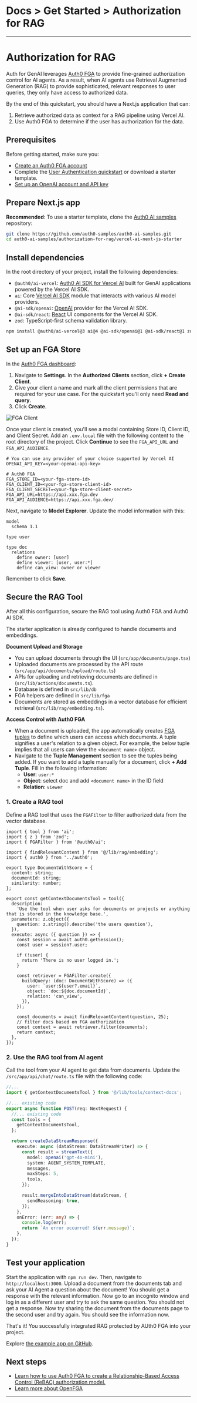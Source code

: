 # Docs > Get Started > Authorization for RAG

---

# Authorization for RAG

Auth for GenAI leverages [Auth0 FGA](https://auth0.com/fine-grained-authorization) to provide fine-grained authorization control for AI agents. As a result, when AI agents use Retrieval Augmented Generation (RAG) to provide sophisticated, relevant responses to user queries, they only have access to authorized data.

By the end of this quickstart, you should have a Next.js application that can:

1. Retrieve authorized data as context for a RAG pipeline using Vercel AI.
2. Use Auth0 FGA to determine if the user has authorization for the data.

## Prerequisites

Before getting started, make sure you:

- [Create an Auth0 FGA account](https://dashboard.fga.dev/)
- Complete the [User Authentication quickstart](https://auth0.com/ai/docs/user-authentication) or download a starter template.
- [Set up an OpenAI account and API key](https://platform.openai.com/)

## Prepare Next.js app

**Recommended**: To use a starter template, clone the [Auth0 AI samples](https://github.com/auth0-samples/auth0-ai-samples) repository:

```bash
git clone https://github.com/auth0-samples/auth0-ai-samples.git
cd auth0-ai-samples/authorization-for-rag/vercel-ai-next-js-starter
```

## Install dependencies

In the root directory of your project, install the following dependencies:

- `@auth0/ai-vercel`: [Auth0 AI SDK for Vercel AI](https://github.com/auth0-lab/auth0-ai-js/tree/main/packages/ai-vercel) built for GenAI applications powered by the Vercel AI SDK.
- `ai`: Core [Vercel AI SDK](https://sdk.vercel.ai/docs) module that interacts with various AI model providers.
- `@ai-sdk/openai`: [OpenAI](https://sdk.vercel.ai/providers/ai-sdk-providers/openai) provider for the Vercel AI SDK.
- `@ai-sdk/react`: [React](https://react.dev/) UI components for the Vercel AI SDK.
- `zod`: TypeScript-first schema validation library.

```bash
npm install @auth0/ai-vercel@3 ai@4 @ai-sdk/openai@1 @ai-sdk/react@1 zod@3
```

## Set up an FGA Store

In the [Auth0 FGA dashboard](https://dashboard.fga.dev/):

1. Navigate to **Settings**. In the **Authorized Clients** section, click **+ Create Client**.
2. Give your client a name and mark all the client permissions that are required for your use case. For the quickstart you'll only need **Read and query**.
3. Click **Create**.

![FGA Client](/public/images/fga-client.png)

Once your client is created, you'll see a modal containing Store ID, Client ID, and Client Secret. Add an `.env.local` file with the following content to the root directory of the project. Click **Continue** to see the `FGA_API_URL` and `FGA_API_AUDIENCE`.

```env file=.env.local
# You can use any provider of your choice supported by Vercel AI
OPENAI_API_KEY=<your-openai-api-key>

# Auth0 FGA
FGA_STORE_ID=<your-fga-store-id>
FGA_CLIENT_ID=<your-fga-store-client-id>
FGA_CLIENT_SECRET=<your-fga-store-client-secret>
FGA_API_URL=https://api.xxx.fga.dev
FGA_API_AUDIENCE=https://api.xxx.fga.dev/
```

Next, navigate to **Model Explorer**. Update the model information with this:

```
model
  schema 1.1

type user

type doc
  relations
    define owner: [user]
    define viewer: [user, user:*]
    define can_view: owner or viewer
```

Remember to click **Save**.

## Secure the RAG Tool

After all this configuration, secure the RAG tool using Auth0 FGA and Auth0 AI SDK.

The starter application is already configured to handle documents and embeddings.

**Document Upload and Storage**

- You can upload documents through the UI (`src/app/documents/page.tsx`)
- Uploaded documents are processed by the API route (`src/app/api/documents/upload/route.ts`)
- APIs for uploading and retrieving documents are defined in (`src/lib/actions/documents.ts`).
- Database is defined in `src/lib/db`
- FGA helpers are defined in `src/lib/fga`
- Documents are stored as embeddings in a vector database for efficient retrieval (`src/lib/rag/embedding.ts`).

**Access Control with Auth0 FGA**

- When a document is uploaded, the app automatically creates [FGA tuples](https://docs.fga.dev/fga-concepts#what-is-a-relationship-tuple) to define which users can access which documents. A tuple signifies a user's relation to a given object. For example, the below tuple implies that all users can view the `<document name>` object.
- Navigate to the **Tuple Management** section to see the tuples being added. If you want to add a tuple manually for a document, click **+ Add Tuple**. Fill in the following information:
  - **User**: `user:*`
  - **Object**: select doc and add `<document name>` in the ID field
  - **Relation**: `viewer`

### 1. Create a RAG tool

Define a RAG tool that uses the `FGAFilter` to filter authorized data from the vector database.

```tsx file=src/lib/tools/context-docs.ts
import { tool } from 'ai';
import { z } from 'zod';
import { FGAFilter } from '@auth0/ai';

import { findRelevantContent } from '@/lib/rag/embedding';
import { auth0 } from '../auth0';

export type DocumentWithScore = {
  content: string;
  documentId: string;
  similarity: number;
};

export const getContextDocumentsTool = tool({
  description:
    'Use the tool when user asks for documents or projects or anything that is stored in the knowledge base.',
  parameters: z.object({
    question: z.string().describe('the users question'),
  }),
  execute: async ({ question }) => {
    const session = await auth0.getSession();
    const user = session?.user;

    if (!user) {
      return 'There is no user logged in.';
    }

    const retriever = FGAFilter.create({
      buildQuery: (doc: DocumentWithScore) => ({
        user: `user:${user?.email}`,
        object: `doc:${doc.documentId}`,
        relation: 'can_view',
      }),
    });

    const documents = await findRelevantContent(question, 25);
    // filter docs based on FGA authorization
    const context = await retriever.filter(documents);
    return context;
  },
});
```

### 2. Use the RAG tool from AI agent

Call the tool from your AI agent to get data from documents. Update the `/src/app/api/chat/route.ts` file with the following code:

```ts file=src/app/api/chat/route.ts
//...
import { getContextDocumentsTool } from '@/lib/tools/context-docs';

//... existing code
export async function POST(req: NextRequest) {
  //... existing code
  const tools = {
    getContextDocumentsTool,
  };

  return createDataStreamResponse({
    execute: async (dataStream: DataStreamWriter) => {
      const result = streamText({
        model: openai('gpt-4o-mini'),
        system: AGENT_SYSTEM_TEMPLATE,
        messages,
        maxSteps: 5,
        tools,
      });

      result.mergeIntoDataStream(dataStream, {
        sendReasoning: true,
      });
    },
    onError: (err: any) => {
      console.log(err);
      return `An error occurred! ${err.message}`;
    },
  });
}
```

## Test your application

Start the application with `npm run dev`. Then, navigate to `http://localhost:3000`.
Upload a document from the documents tab and ask your AI Agent a question about the document! You should get a response with the relevant information. Now go to an incognito window and log in as a different user and try to ask the same question. You should not get a response. Now try sharing the document from the documents page to the second user and try again. You should see the information now.

That's it! You successfully integrated RAG protected by AUth0 FGA into your project.

Explore [the example app on GitHub](https://github.com/auth0-samples/auth0-ai-samples/tree/main/authorization-for-rag/vercel-ai-next-js).

## Next steps

- [Learn how to use Auth0 FGA to create a Relationship-Based Access Control (ReBAC) authorization model.](https://auth0.com/fine-grained-authorization)
- [Learn more about OpenFGA](https://openfga.dev/docs/fga)

---
